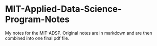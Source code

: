 # MIT-Applied-Data-Science-Program-Notes
My notes for the MIT-ADSP.  Original notes are in markdown and are then combined into one final pdf file.
